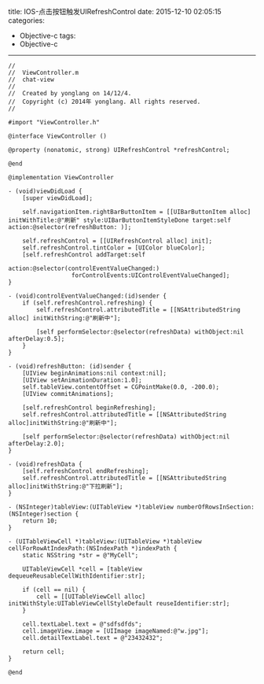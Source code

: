 title: IOS-点击按钮触发UIRefreshControl
date: 2015-12-10 02:05:15
categories: 
- Objective-c
tags: 
- Objective-c
---

	//
	//  ViewController.m
	//  chat-view
	//
	//  Created by yonglang on 14/12/4.
	//  Copyright (c) 2014年 yonglang. All rights reserved.
	//

	#import "ViewController.h"

	@interface ViewController ()

	@property (nonatomic, strong) UIRefreshControl *refreshControl;

	@end

	@implementation ViewController

	- (void)viewDidLoad {
	    [super viewDidLoad];
	    
	    self.navigationItem.rightBarButtonItem = [[UIBarButtonItem alloc] initWithTitle:@"刷新" style:UIBarButtonItemStyleDone target:self action:@selector(refreshButton: )];
	    
	    self.refreshControl = [[UIRefreshControl alloc] init];
	    self.refreshControl.tintColor = [UIColor blueColor];
	    [self.refreshControl addTarget:self
	                            action:@selector(controlEventValueChanged:)
	                  forControlEvents:UIControlEventValueChanged];
	}

	- (void)controlEventValueChanged:(id)sender {
	    if (self.refreshControl.refreshing) {
	        self.refreshControl.attributedTitle = [[NSAttributedString alloc] initWithString:@"刷新中"];
	        
	        [self performSelector:@selector(refreshData) withObject:nil afterDelay:0.5];
	    }
	}

	- (void)refreshButton: (id)sender {
	    [UIView beginAnimations:nil context:nil];
	    [UIView setAnimationDuration:1.0];
	    self.tableView.contentOffset = CGPointMake(0.0, -200.0);
	    [UIView commitAnimations];
	    
	    [self.refreshControl beginRefreshing];
	    self.refreshControl.attributedTitle = [[NSAttributedString alloc]initWithString:@"刷新中"];
	    
	    [self performSelector:@selector(refreshData) withObject:nil afterDelay:2.0];
	}

	- (void)refreshData {
	    [self.refreshControl endRefreshing];
	    self.refreshControl.attributedTitle = [[NSAttributedString alloc]initWithString:@"下拉刷新"];
	}

	- (NSInteger)tableView:(UITableView *)tableView numberOfRowsInSection:(NSInteger)section {
	    return 10;
	}

	- (UITableViewCell *)tableView:(UITableView *)tableView cellForRowAtIndexPath:(NSIndexPath *)indexPath {
	    static NSString *str = @"MyCell";
	    
	    UITableViewCell *cell = [tableView dequeueReusableCellWithIdentifier:str];
	    
	    if (cell == nil) {
	        cell = [[UITableViewCell alloc] initWithStyle:UITableViewCellStyleDefault reuseIdentifier:str];
	    }
	    
	    cell.textLabel.text = @"sdfsdfds";
	    cell.imageView.image = [UIImage imageNamed:@"w.jpg"];
	    cell.detailTextLabel.text = @"23432432";
	    
	    return cell;
	}

	@end



